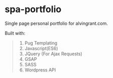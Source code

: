 # spa-portfolio
Single page personal portfolio for alvingrant.com.

Built with:

> 1. Pug Templating
> 2. Javascript(ES6)
> 3. JQuery (For Ajax Requests)
> 4. GSAP
> 5. SASS
> 6. Wordpress API

